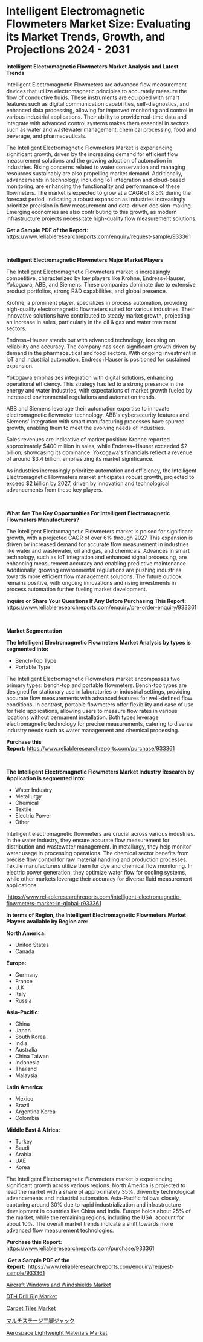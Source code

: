 <p><h1>Intelligent Electromagnetic Flowmeters Market Size: Evaluating its Market Trends, Growth, and Projections 2024 - 2031</h1></p><p><strong>Intelligent Electromagnetic Flowmeters Market Analysis and Latest Trends</strong></p>
<p><p>Intelligent Electromagnetic Flowmeters are advanced flow measurement devices that utilize electromagnetic principles to accurately measure the flow of conductive fluids. These instruments are equipped with smart features such as digital communication capabilities, self-diagnostics, and enhanced data processing, allowing for improved monitoring and control in various industrial applications. Their ability to provide real-time data and integrate with advanced control systems makes them essential in sectors such as water and wastewater management, chemical processing, food and beverage, and pharmaceuticals.</p><p>The Intelligent Electromagnetic Flowmeters Market is experiencing significant growth, driven by the increasing demand for efficient flow measurement solutions and the growing adoption of automation in industries. Rising concerns related to water conservation and managing resources sustainably are also propelling market demand. Additionally, advancements in technology, including IoT integration and cloud-based monitoring, are enhancing the functionality and performance of these flowmeters. The market is expected to grow at a CAGR of 8.5% during the forecast period, indicating a robust expansion as industries increasingly prioritize precision in flow measurement and data-driven decision-making. Emerging economies are also contributing to this growth, as modern infrastructure projects necessitate high-quality flow measurement solutions.</p></p>
<p><strong>Get a Sample PDF of the Report:&nbsp;</strong> <a href="https://www.reliableresearchreports.com/enquiry/request-sample/933361">https://www.reliableresearchreports.com/enquiry/request-sample/933361</a></p>
<p>&nbsp;</p>
<p><strong>Intelligent Electromagnetic Flowmeters Major Market Players</strong></p>
<p><p>The Intelligent Electromagnetic Flowmeters market is increasingly competitive, characterized by key players like Krohne, Endress+Hauser, Yokogawa, ABB, and Siemens. These companies dominate due to extensive product portfolios, strong R&D capabilities, and global presence.</p><p>Krohne, a prominent player, specializes in process automation, providing high-quality electromagnetic flowmeters suited for various industries. Their innovative solutions have contributed to steady market growth, projecting an increase in sales, particularly in the oil & gas and water treatment sectors.</p><p>Endress+Hauser stands out with advanced technology, focusing on reliability and accuracy. The company has seen significant growth driven by demand in the pharmaceutical and food sectors. With ongoing investment in IoT and industrial automation, Endress+Hauser is positioned for sustained expansion.</p><p>Yokogawa emphasizes integration with digital solutions, enhancing operational efficiency. This strategy has led to a strong presence in the energy and water industries, with expectations of market growth fueled by increased environmental regulations and automation trends.</p><p>ABB and Siemens leverage their automation expertise to innovate electromagnetic flowmeter technology. ABB's cybersecurity features and Siemens' integration with smart manufacturing processes have spurred growth, enabling them to meet the evolving needs of industries.</p><p>Sales revenues are indicative of market position: Krohne reported approximately $400 million in sales, while Endress+Hauser exceeded $2 billion, showcasing its dominance. Yokogawa's financials reflect a revenue of around $3.4 billion, emphasizing its market significance.</p><p>As industries increasingly prioritize automation and efficiency, the Intelligent Electromagnetic Flowmeters market anticipates robust growth, projected to exceed $2 billion by 2027, driven by innovation and technological advancements from these key players.</p></p>
<p>&nbsp;</p>
<p><strong>What Are The Key Opportunities For Intelligent Electromagnetic Flowmeters Manufacturers?</strong></p>
<p><p>The Intelligent Electromagnetic Flowmeters market is poised for significant growth, with a projected CAGR of over 6% through 2027. This expansion is driven by increased demand for accurate flow measurement in industries like water and wastewater, oil and gas, and chemicals. Advances in smart technology, such as IoT integration and enhanced signal processing, are enhancing measurement accuracy and enabling predictive maintenance. Additionally, growing environmental regulations are pushing industries towards more efficient flow management solutions. The future outlook remains positive, with ongoing innovations and rising investments in process automation further fueling market development.</p></p>
<p><strong>Inquire or Share Your Questions If Any Before Purchasing This Report:</strong> <a href="https://www.reliableresearchreports.com/enquiry/pre-order-enquiry/933361">https://www.reliableresearchreports.com/enquiry/pre-order-enquiry/933361</a></p>
<p>&nbsp;</p>
<p><strong>Market Segmentation</strong></p>
<p><strong>The Intelligent Electromagnetic Flowmeters Market Analysis by types is segmented into:</strong></p>
<p><ul><li>Bench-Top Type</li><li>Portable Type</li></ul></p>
<p><p>The Intelligent Electromagnetic Flowmeters market encompasses two primary types: bench-top and portable flowmeters. Bench-top types are designed for stationary use in laboratories or industrial settings, providing accurate flow measurements with advanced features for well-defined flow conditions. In contrast, portable flowmeters offer flexibility and ease of use for field applications, allowing users to measure flow rates in various locations without permanent installation. Both types leverage electromagnetic technology for precise measurements, catering to diverse industry needs such as water management and chemical processing.</p></p>
<p><strong>Purchase this Report:&nbsp;</strong><a href="https://www.reliableresearchreports.com/purchase/933361">https://www.reliableresearchreports.com/purchase/933361</a></p>
<p>&nbsp;</p>
<p><strong>The Intelligent Electromagnetic Flowmeters Market Industry Research by Application is segmented into:</strong></p>
<p><ul><li>Water Industry</li><li>Metallurgy</li><li>Chemical</li><li>Textile</li><li>Electric Power</li><li>Other</li></ul></p>
<p><p>Intelligent electromagnetic flowmeters are crucial across various industries. In the water industry, they ensure accurate flow measurement for distribution and wastewater management. In metallurgy, they help monitor water usage in processing operations. The chemical sector benefits from precise flow control for raw material handling and production processes. Textile manufacturers utilize them for dye and chemical flow monitoring. In electric power generation, they optimize water flow for cooling systems, while other markets leverage their accuracy for diverse fluid measurement applications.</p></p>
<p><a href="https://www.reliableresearchreports.com/intelligent-electromagnetic-flowmeters-market-in-global-r933361">&nbsp;https://www.reliableresearchreports.com/intelligent-electromagnetic-flowmeters-market-in-global-r933361</a></p>
<p><strong>In terms of Region, the Intelligent Electromagnetic Flowmeters Market Players available by Region are:</strong></p>
<p>
    <p> <strong> North America: </strong>
        <ul>
            <li>United States</li>
            <li>Canada</li>
        </ul>
        </p> 
    <p> <strong> Europe: </strong>
        <ul>
            <li>Germany</li>
            <li>France</li>
            <li>U.K.</li>
            <li>Italy</li>
            <li>Russia</li>
        </ul>
        </p> 
    <p> <strong> Asia-Pacific: </strong>
        <ul>
            <li>China</li>
            <li>Japan</li>
            <li>South Korea</li>
            <li>India</li>
            <li>Australia</li>
            <li>China Taiwan</li>
            <li>Indonesia</li>
            <li>Thailand</li>
            <li>Malaysia</li>
        </ul>
        </p> 
    <p> <strong> Latin America: </strong>
        <ul>
            <li>Mexico</li>
            <li>Brazil</li>
            <li>Argentina Korea</li>
            <li>Colombia</li>
        </ul>
        </p> 
    <p> <strong> Middle East & Africa: </strong>
        <ul>
            <li>Turkey</li>
            <li>Saudi</li>
            <li>Arabia</li>
            <li>UAE</li>
            <li>Korea</li>
        </ul>
    </p>
    </p>
<p><p>The Intelligent Electromagnetic Flowmeters market is experiencing significant growth across various regions. North America is projected to lead the market with a share of approximately 35%, driven by technological advancements and industrial automation. Asia-Pacific follows closely, capturing around 30% due to rapid industrialization and infrastructure development in countries like China and India. Europe holds about 25% of the market, while the remaining regions, including the USA, account for about 10%. The overall market trends indicate a shift towards more advanced flow measurement technologies.</p></p>
<p><strong>Purchase this Report: </strong><a href="https://www.reliableresearchreports.com/purchase/933361">https://www.reliableresearchreports.com/purchase/933361</a></p>
<p>&nbsp;<strong>Get a Sample PDF of the Report:&nbsp;&nbsp;</strong><a href="https://www.reliableresearchreports.com/enquiry/request-sample/933361">https://www.reliableresearchreports.com/enquiry/request-sample/933361</a></p>
<p><strong></strong></p>
<p><p><a href="https://issuu.com/reportprime-2/docs/aircraft-windows-and-windshields-ma_b0409644deb1bf">Aircraft Windows and Windshields Market</a></p><p><a href="https://medium.com/@ransomohns/the-global-dth-drill-rig-market-is-at-the-forefront-of-innovation-driving-rapid-industry-9b4ca5918b8c">DTH Drill Rig Market</a></p><p><a href="https://medium.com/@ransomohns/the-carpet-tiles-market-report-analyzes-important-operational-and-performance-data-so-one-may-4b301cd154c4">Carpet Tiles Market</a></p><p><a href="https://medium.com/@kingmsvie/multi-stage-tripod-jack-market-%E3%81%AF-%E3%82%B3%E3%82%B9%E3%83%88%E7%AE%A1%E7%90%86%E3%81%A8%E5%8A%B9%E7%8E%87%E5%90%91%E4%B8%8A%E3%82%92%E5%84%AA%E5%85%88%E3%81%97%E3%81%BE%E3%81%99-%E3%81%95%E3%82%89%E3%81%AB-%E5%A0%B1%E5%91%8A%E6%9B%B8%E3%81%AF%E5%B8%82%E5%A0%B4%E3%81%AE%E9%9C%80%E8%A6%81%E9%9D%A2%E3%81%A8%E4%BE%9B%E7%B5%A6%E9%9D%A2%E3%81%AE%E4%B8%A1%E6%96%B9%E3%82%92%E3%82%AB%E3%83%90%E3%83%BC%E3%81%97%E3%81%A6%E3%81%84%E3%81%BE%E3%81%99-multi-stage-1423e22f8df3">マルチステージ三脚ジャック</a></p><p><a href="https://issuu.com/reportprime-2/docs/aerospace-lightweight-materials-mar_8f3226a3cb1e81">Aerospace Lightweight Materials Market</a></p></p>